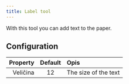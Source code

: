 ```yaml
---
title: Label tool
---
```


With this tool you can add text to the paper.

## Configuration

| Property | Default | Opis                 |
| -------: | :-----: | :------------------- |
| Veličina |    12   | The size of the text |
